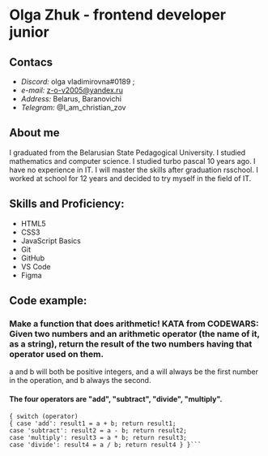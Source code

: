 # Olga Zhuk - frontend developer junior

## **Contacs**
* *Discord:* olga vladimirovna#0189 ; 
* *e-mail:* z-o-v2005@yandex.ru 
* *Address:* Belarus, Baranovichi 
* *Telegram:* @I_am_christian_zov

## **About me**
I graduated from the Belarusian State Pedagogical University. I studied mathematics and computer science.
I studied turbo pascal 10 years ago. I have no experience in IT. I will master the skills after graduation rsschool. I worked at school for 12 years and decided to try myself in the field of IT.
## **Skills and Proficiency:**
* HTML5
* CSS3 
* JavaScript Basics 
* Git
* GitHub 
* VS Code
* Figma
## Code example: 
### Make a function that does arithmetic! KATA from CODEWARS: Given two numbers and an arithmetic operator (the name of it, as a string), return the result of the two numbers having that operator used on them.
a and b will both be positive integers, and a will always be the first number in the operation, and b always the second.

#### The four operators are "add", "subtract", "divide", "multiply".

```function arithmetic(a, b, operator)
{ switch (operator)
{ case 'add': result1 = a + b; return result1; 
case 'subtract': result2 = a - b; return result2; 
case 'multiply': result3 = a * b; return result3;
case 'divide': result4 = a / b; return result4 } }```
